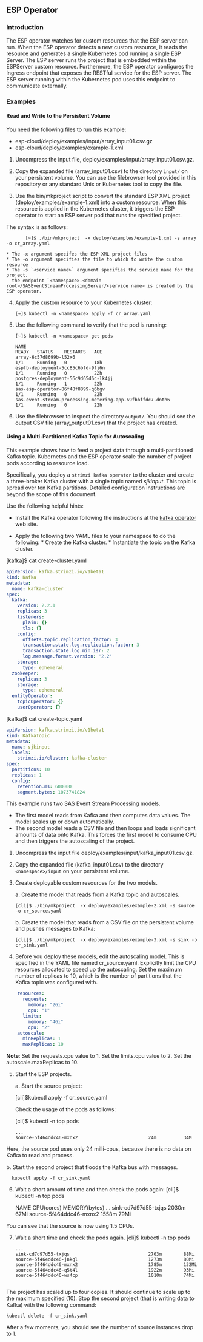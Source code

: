 ## ESP Operator

### Introduction

The ESP operator watches for custom resources that the ESP server can run. When the ESP operator detects a new custom resource, it reads the resource and generates a single Kubernetes pod running a single ESP Server.  The ESP server runs the project that is 
embedded within the ESPServer custom resource. Furthermore, the ESP operator configures the Ingress endpoint that exposes the RESTful service for the ESP server.  The ESP server running within the Kubernetes pod uses this endpoint
to communicate externally.

### Examples

#### Read and Write to the Persistent Volume

You need the following files to run this example: 

* esp-cloud/deploy/examples/input/array_input01.csv.gz
* esp-cloud/deploy/examples/example-1.xml

1. Uncompress the input file, deploy/examples/input/array_input01.csv.gz.

2. Copy the expanded file (array_input01.csv) to the directory `input/` on your persistent volume. You can use
the filebrowser tool provided in this repository or any standard Unix or Kubernetes tool to copy the file.

3. Use the bin/mkproject script to convert the
standard ESP XML project (deploy/examples/example-1.xml) into a custom resource.  When this resource is
applied in the Kubernetes cluster, it triggers the ESP operator to start an ESP
server pod that runs the specified project. 

The syntax is as follows:

```shell
       [~]$ ./bin/mkproject  -x deploy/examples/example-1.xml -s array -o cr_array.yaml

* The -x argument specifes the ESP XML project files
* The -o argument specifies the file to which to write the custom resource
* The -s `<service name>` argument specifies the service name for the project. 
  the endpoint `<namespace>.<domain root>/SASEventStreamProcessingServer/<service name> is created by the ESP operator.
```

4. Apply the custom resource to your Kubernetes cluster:

       [~]$ kubectl -n <namespace> apply -f cr_array.yaml

5. Use the following command to verify that the pod is running:

       [~]$ kubectl -n <namespace> get pods

       NAME                                                              READY   STATUS    RESTARTS   AGE
       array-6c57d8699b-l52x6                                            1/1     Running   0          18h
       espfb-deployment-5cc85c6bfd-9fj6n                                 1/1     Running   0          22h
       postgres-deployment-56c9d65d6c-lk4jj                              1/1     Running   1          22h
       sas-esp-operator-86f48f8899-q6bgv                                 1/1     Running   0          22h
       sas-event-stream-processing-metering-app-69fbbffdc7-dnth6         1/1     Running   0          22h

6. Use the filebrowser to inspect the directory `output/`. You should see
the output CSV file (array_output01.csv) that the project has created.

#### Using a Multi-Partitioned Kafka Topic for Autoscaling

This example shows how to feed a project data through a multi-partitioned Kafka topic.
Kubernetes and the ESP operator scale
the number of project pods according to resource load.

Specifically, you deploy a `strimzi kafka operator` to the cluster and create a three-broker
Kafka cluster with a single topic named *sjkinput*. This topic is spread over ten
Kafka partitions. Detailed configuration instructions are beyond the scope of
this document.  

Use the following helpful hints:

* Install the Kafka operator following the instructions at the [kafka operator](https://operatorhub.io/operator/strimzi-kafka-operator) web site.

* Apply the following two YAML files to your namespace to do the following:
        * Create the Kafka cluster.
        * Instantiate the topic on the Kafka cluster.

[kafka]$ cat create-cluster.yaml
```yaml
apiVersion: kafka.strimzi.io/v1beta1
kind: Kafka
metadata:
  name: kafka-cluster
spec:
  kafka:
    version: 2.2.1
    replicas: 3
    listeners:
      plain: {}
      tls: {}
    config:
      offsets.topic.replication.factor: 3
      transaction.state.log.replication.factor: 3
      transaction.state.log.min.isr: 2
      log.message.format.version: '2.2'
    storage:
      type: ephemeral
  zookeeper:
    replicas: 3
    storage:
      type: ephemeral
  entityOperator:
    topicOperator: {}
    userOperator: {}
```

[kafka]$ cat create-topic.yaml
```yaml
apiVersion: kafka.strimzi.io/v1beta1
kind: KafkaTopic
metadata:
  name: sjkinput
  labels:
    strimzi.io/cluster: kafka-cluster
spec:
  partitions: 10
  replicas: 1
  config:
    retention.ms: 600000
    segment.bytes: 1073741824
```

This example runs two SAS Event Stream Processing models.  
* The first model reads from Kafka and then
computes data values.  The model scales up or down automatically.
* The second model reads a CSV file and then loops and loads significant amounts of
data onto Kafka. This forces the first model to consume CPU and then triggers the
autoscaling of the project.

1. Uncompress the input file deploy/examples/input/kafka_input01.csv.gz.

2. Copy the
expanded file (kafka_input01.csv) to the directory `<namespace>/input` on your
persistent volume.

3. Create deployable custom resources for the two models. 

   a. Create the model that reads from a Kafka topic and autoscales.

       [cli]$ ./bin/mkproject  -x deploy/examples/example-2.xml -s source -o cr_source.yaml

   b. Create the model that reads from a CSV file on the persistent volume and pushes messages to
Kafka:

       [cli]$ ./bin/mkproject  -x deploy/examples/example-3.xml -s sink -o cr_sink.yaml

4. Before you deploy these models, edit the autoscaling model.  This is specified in the YAML file named cr_source.yaml.
Explicitly limit the CPU resources allocated to speed up the autoscaling. Set the maximum number of replicas to 10, which is the number of partitions that the Kafka topic was configured with.

```yaml
    resources:
      requests:
        memory: "2Gi"
        cpu: "1"
      limits:
        memory: "4Gi"
        cpu: "2"
    autoscale:
      minReplicas: 1
      maxReplicas: 10
```

**Note**: Set the requests.cpu value to 1.  Set the limits.cpu value to 2.
Set the autoscale.maxReplicas to 10.

5. Start the ESP projects.

   a. Start the source project:

      [cli]$kubectl apply -f cr_source.yaml
      
      Check the usage of the pods as follows:

      [cli]$ kubectl -n <namespace> top pods
       
      ```NAME                                             CPU(cores)   MEMORY(bytes)
      ...
      source-5f464ddc46-mxnx2                          24m          34M 

  Here, the source pod uses only 24 milli-cpus, because there is no data on Kafka to read and process.

  b. Start the second project that floods the Kafka bus with messages.

      kubectl apply -f cr_sink.yaml

6. Wait a short amount of time and then check the pods again:
[cli]$ kubectl -n <namespace> top pods
    
    NAME                                             CPU(cores)   MEMORY(bytes)
    ...
    sink-cd7d97d55-txjqs                             2030m        67Mi
    source-5f464ddc46-mxnx2                          1558m        79Mi

   
 You can see that the source is now using 1.5 CPUs.
 
 7. Wait a short time and check the pods again.
    [cli]$ kubectl -n <namespace> top pods
       
    ```NAME                                             CPU(cores)   MEMORY(bytes)
    ...
    sink-cd7d97d55-txjqs                             2703m        88Mi
    source-5f464ddc46-jnkgl                          1273m        80Mi
    source-5f464ddc46-mxnx2                          1785m        132Mi
    source-5f464ddc46-q5t4l                          1922m        93Mi
    source-5f464ddc46-ws4cp                          1010m        74Mi
    
    
   The project has scaled up to four copies. It should continue to scale up to the maximum specified (10). Stop the second project (that is writing data to Kafka) with the following command:

    kubectl delete -f cr_sink.yaml

After a few moments, you should see the number of source instances drop to 1. 
